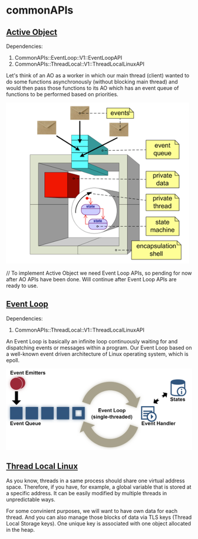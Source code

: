 # commonAPIs


## [Active Object](https://github.com/giang-nguyentbk/commonApis/tree/activeObject/sw/activeObject)
Dependencies:
1. CommonAPIs::EventLoop::V1::EventLoopAPI
2. CommonAPIs::ThreadLocal::V1::ThreadLocalLinuxAPI

Let's think of an AO as a worker in which our main thread (client) wanted to do some functions asynchronously
(without blocking main thread) and would then pass those functions to its AO which has an event queue of functions
to be performed based on priorities.

![AO.png](./assets/AO.png?raw=true)


// To implement Active Object we need Event Loop APIs, so pending for now after AO APIs have been done. Will continue
after Event Loop APIs are ready to use.

## [Event Loop](https://github.com/giang-nguyentbk/commonAPIs/tree/activeObject/sw/eventLoop)
Dependencies:
1. CommonAPIs::ThreadLocal::V1::ThreadLocalLinuxAPI

An Event Loop is basically an infinite loop continuously waiting for and dispatching events or messages
within a program. Our Event Loop based on a well-known event driven architecture of Linux operating system,
which is epoll.

![eventLoop2](./assets/eventLoopp.png?raw=true)


## [Thread Local Linux](https://github.com/giang-nguyentbk/commonAPIs/tree/activeObject/sw/threadLocal)
As you know, threads in a same process should share one virtual address space. Therefore, if you have, for example,
a global variable that is stored at a specific address. It can be easily modified by multiple threads in unpredictable
ways.

For some convinient purposes, we will want to have own data for each thread. And you can also manage those blocks
of data via TLS keys (Thread Local Storage keys). One unique key is associated with one object allocated in the heap.